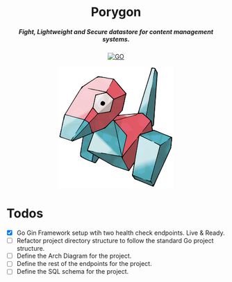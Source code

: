 <div align="center">

# Porygon
##### Fight, Lightweight and Secure datastore for content management systems.

[![GO](https://img.shields.io/badge/Go-00ADD8?style=for-the-badge&logo=go&logoColor=white)](http://www.go.dev)

<img alt="Harpoon Man" height="280" src="/assets/porygon-database-icon.jpg" />

</div>


# Todos

- [x] Go Gin Framework setup wtih two health check endpoints. Live & Ready.
- [ ] Refactor project directory structure to follow the standard Go project structure.
- [ ] Define the Arch Diagram for the project.
- [ ] Define the rest of the endpoints for the project.
- [ ] Define the SQL schema for the project.
